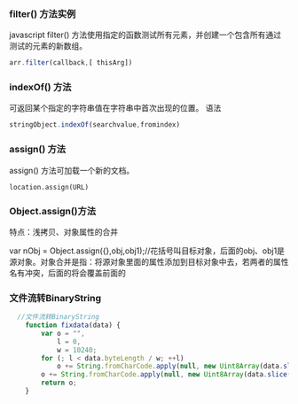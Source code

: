 
###  filter() 方法实例
javascript filter() 方法使用指定的函数测试所有元素，并创建一个包含所有通过测试的元素的新数组。

```js
arr.filter(callback,[ thisArg])
```
### indexOf() 方法
可返回某个指定的字符串值在字符串中首次出现的位置。
语法

```js
stringObject.indexOf(searchvalue,fromindex)
```
### assign() 方法
assign() 方法可加载一个新的文档。

```
location.assign(URL)
```
### Object.assign()方法
特点：浅拷贝、对象属性的合并

var nObj = Object.assign({},obj,obj1);//花括号叫目标对象，后面的obj、obj1是源对象。对象合并是指：将源对象里面的属性添加到目标对象中去，若两者的属性名有冲突，后面的将会覆盖前面的

### 文件流转BinaryString


```js
  //文件流转BinaryString
    function fixdata(data) {
        var o = "",
            l = 0,
            w = 10240;
        for (; l < data.byteLength / w; ++l)
            o += String.fromCharCode.apply(null, new Uint8Array(data.slice(l * w, l * w + w)));
        o += String.fromCharCode.apply(null, new Uint8Array(data.slice(l * w)));
        return o;
    }

```

